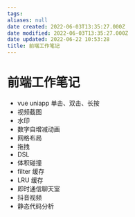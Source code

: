 ```yaml
---
tags: 
aliases: null
date created: 2022-06-03T13:35:27.000Z
date modified: 2022-06-03T13:35:27.000Z
date updated: 2022-06-22 10:53:28
title: 前端工作笔记
---
```


# 前端工作笔记

- vue uniapp 单击、双击、长按
- 视频截图
- 水印
- 数字自增减动画
- 网格布局
- 拖拽
- DSL
- 体积碰撞
- filter 缓存
- LRU 缓存
- 即时通信聊天室
- 抖音视频
- 静态代码分析
